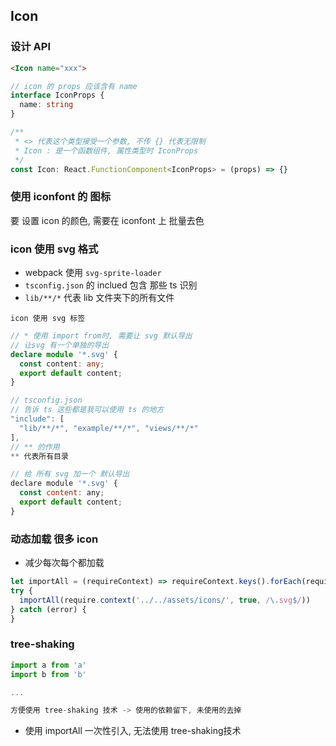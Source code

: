 ## Icon

### 设计 API
```html
<Icon name="xxx">
```

```ts
// icon 的 props 应该含有 name
interface IconProps {
  name: string
}

/** 
 * <> 代表这个类型接受一个参数, 不传 {} 代表无限制
 * Icon : 是一个函数组件, 属性类型时 IconProps
 */
const Icon: React.FunctionComponent<IconProps> = (props) => {}
```

### 使用 iconfont 的 图标
要 设置 icon 的颜色, 需要在 iconfont 上 批量去色


### icon 使用 svg 格式
- webpack 使用 `svg-sprite-loader`
- `tsconfig.json` 的 inclued 包含 那些 ts 识别
- `lib/**/*` 代表 lib 文件夹下的所有文件

```text
icon 使用 svg 标签
```

```ts
// * 使用 import from时, 需要让 svg 默认导出
// 让svg 有一个单独的导出
declare module '*.svg' {
  const content: any;
  export default content;
}

```

```js
// tsconfig.json
// 告诉 ts 这些都是我可以使用 ts 的地方
"include": [
  "lib/**/*", "example/**/*", "views/**/*"
],
// ** 的作用
** 代表所有目录

// 给 所有 svg 加一个 默认导出
declare module '*.svg' {
  const content: any;
  export default content;
}
```


### 动态加载 很多 icon
- 减少每次每个都加载
```js
let importAll = (requireContext) => requireContext.keys().forEach(requireContext)
try {
  importAll(require.context('../../assets/icons/', true, /\.svg$/))
} catch (error) {
}
```

### tree-shaking
```js
import a from 'a'
import b from 'b'

...

方便使用 tree-shaking 技术 -> 使用的依赖留下, 未使用的去掉
```
- 使用 importAll 一次性引入, 无法使用 tree-shaking技术
